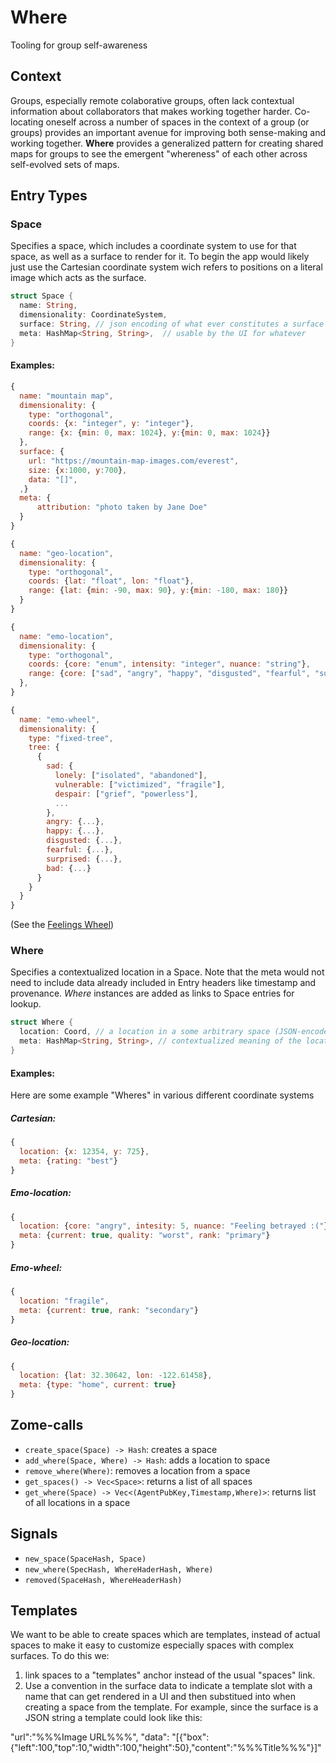 # Where

Tooling for group self-awareness

## Context

Groups, especially remote colaborative groups, often lack contextual information about collaborators that makes working together harder.  Co-locating oneself across a number of spaces in the context of a group (or groups) provides an important avenue for improving both sense-making and working together.  **Where** provides a generalized pattern for creating shared maps for groups to see the emergent "whereness" of each other across self-evolved sets of maps.

## Entry Types

### Space

Specifies a space, which includes a coordinate system to use for that space, as well as a surface to render for it.  To begin the app would likely just use the Cartesian coordinate system wich refers to positions on a literal image which acts as the surface.

``` rust
struct Space {
  name: String,
  dimensionality: CoordinateSystem,
  surface: String, // json encoding of what ever constitutes a surface for this space
  meta: HashMap<String, String>,  // usable by the UI for whatever
}
```

#### Examples:

``` javascript
{
  name: "mountain map",
  dimensionality: {
    type: "orthogonal",
    coords: {x: "integer", y: "integer"},
    range: {x: {min: 0, max: 1024}, y:{min: 0, max: 1024}}
  },
  surface: {
    url: "https://mountain-map-images.com/everest",
    size: {x:1000, y:700},
    data: "[]",
  ,}
  meta: {
      attribution: "photo taken by Jane Doe"
  }
}
```

``` javascript
{
  name: "geo-location",
  dimensionality: {
    type: "orthogonal",
    coords: {lat: "float", lon: "float"},
    range: {lat: {min: -90, max: 90}, y:{min: -180, max: 180}}
  }
}
```

``` javascript
{
  name: "emo-location",
  dimensionality: {
    type: "orthogonal",
    coords: {core: "enum", intensity: "integer", nuance: "string"},
    range: {core: ["sad", "angry", "happy", "disgusted", "fearful", "suprised", "bad"], intesity: {min: 1, max: 5}}
  },
}
```

``` javascript
{
  name: "emo-wheel",
  dimensionality: {
    type: "fixed-tree",
    tree: {
      {
      	sad: {
          lonely: ["isolated", "abandoned"],
          vulnerable: ["victimized", "fragile"],
          despair: ["grief", "powerless"],
          ...
        },
        angry: {...},
        happy: {...},
        disgusted: {...},
        fearful: {...},
        surprised: {...},
        bad: {...}
      }
    }
  }
}
```

(See the [Feelings Wheel](https://feelingswheel.com/feelings-wheel.jpg))

### Where

Specifies a contextualized location in a Space. Note that the meta would not need to include data already included in Entry headers like timestamp and provenance.  *Where* instances are added as links to Space entries for lookup.

``` rust
struct Where {
  location: Coord, // a location in a some arbitrary space (JSON-encoded)
  meta: HashMap<String, String>, // contextualized meaning of the location
}
```

#### Examples:

Here are some example "Wheres" in various different coordinate systems

##### Cartesian:

``` javascript
{
  location: {x: 12354, y: 725},
  meta: {rating: "best"}
}
```

##### Emo-location:

``` javascript
{
  location: {core: "angry", intesity: 5, nuance: "Feeling betrayed :("},
  meta: {current: true, quality: "worst", rank: "primary"}
}
```

##### Emo-wheel:

``` javascript
{
  location: "fragile",
  meta: {current: true, rank: "secondary"}
}
```

##### Geo-location:

``` javascript
{
  location: {lat: 32.30642, lon: -122.61458},
  meta: {type: "home", current: true}
}
```

## Zome-calls

- `create_space(Space) -> Hash`: creates a space
- `add_where(Space, Where) -> Hash`: adds a location to space
- `remove_where(Where)`: removes a location from a space
- `get_spaces() -> Vec<Space>`: returns a list of all spaces
- `get_where(Space) -> Vec<(AgentPubKey,Timestamp,Where)>`: returns list of all locations in a space

## Signals

- `new_space(SpaceHash, Space)`
- `new_where(SpecHash, WhereHaderHash, Where)`
- `removed(SpaceHash, WhereHeaderHash)`

## Templates
We want to be able to create spaces which are templates, instead of actual spaces to make it easy to customize especially spaces with complex surfaces.  To do this we:
1. link spaces to a "templates" anchor instead of the usual "spaces" link.
2. Use a convention in the surface data to indicate a template slot with a name that can get rendered in a UI and then substitued into when creating a space from the template.  For example, since the surface is a JSON string a template could look like this:


"url":"%%%Image URL%%%",
"data": "[{\"box\":{\"left\":100,\"top\":10,\"width\":100,\"height\":50},\"content\":\"%%%Title%%%\"}]"
